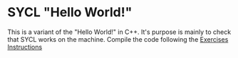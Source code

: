 # SYCL "Hello World!"

This is a variant of the "Hello World!" in C++. It's purpose is mainly to check that SYCL works on the machine. Compile the code following the [Exercises Instructions](../../../../../exercise-instructions.md)

